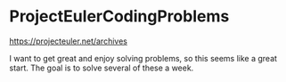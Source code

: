# ProjectEulerCodingProblems
https://projecteuler.net/archives

I want to get great and enjoy solving problems, so this seems like a great start. The goal is to solve several of these a week.
